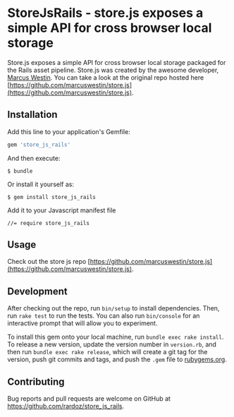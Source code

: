 # StoreJsRails - store.js exposes a simple API for cross browser local storage

Store.js exposes a simple API for cross browser local storage packaged for the Rails asset pipeline. Store.js was created by the awesome developer, [Marcus Westin](https://github.com/marcuswestin). You can take a look at the original repo hosted here [https://github.com/marcuswestin/store.js](https://github.com/marcuswestin/store.js).

## Installation

Add this line to your application's Gemfile:

```ruby
gem 'store_js_rails'
```

And then execute:

    $ bundle

Or install it yourself as:

    $ gem install store_js_rails

Add it to your Javascript manifest file

    //= require store_js_rails

## Usage

Check out the store js repo [https://github.com/marcuswestin/store.js](https://github.com/marcuswestin/store.js).

## Development

After checking out the repo, run `bin/setup` to install dependencies. Then, run `rake test` to run the tests. You can also run `bin/console` for an interactive prompt that will allow you to experiment.

To install this gem onto your local machine, run `bundle exec rake install`. To release a new version, update the version number in `version.rb`, and then run `bundle exec rake release`, which will create a git tag for the version, push git commits and tags, and push the `.gem` file to [rubygems.org](https://rubygems.org).

## Contributing

Bug reports and pull requests are welcome on GitHub at https://github.com/rardoz/store_js_rails.

